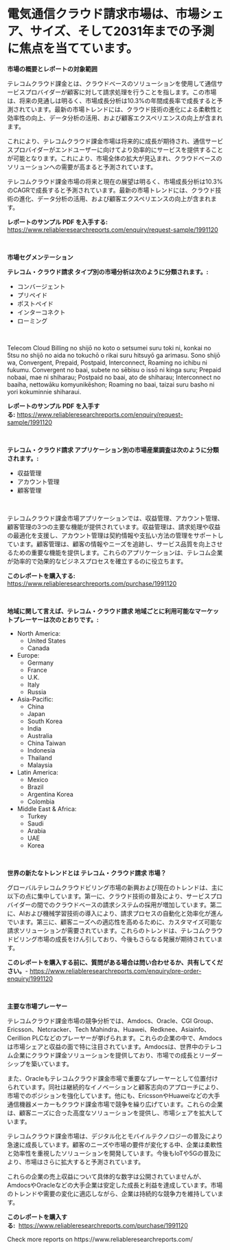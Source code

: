 <p><h1>電気通信クラウド請求市場は、市場シェア、サイズ、そして2031年までの予測に焦点を当てています。</h1></p><p><strong>市場の概要とレポートの対象範囲</strong></p>
<p><p>テレコムクラウド課金とは、クラウドベースのソリューションを使用して通信サービスプロバイダーが顧客に対して請求処理を行うことを指します。この市場は、将来の見通しは明るく、市場成長分析は10.3%の年間成長率で成長すると予測されています。最新の市場トレンドには、クラウド技術の進化による柔軟性と効率性の向上、データ分析の活用、および顧客エクスペリエンスの向上が含まれます。</p><p>これにより、テレコムクラウド課金市場は将来的に成長が期待され、通信サービスプロバイダーがエンドユーザーに向けてより効率的にサービスを提供することが可能となります。これにより、市場全体の拡大が見込まれ、クラウドベースのソリューションへの需要が高まると予測されています。</p><p>テレコムクラウド課金市場の将来と現在の展望は明るく、市場成長分析は10.3%のCAGRで成長すると予測されています。最新の市場トレンドには、クラウド技術の進化、データ分析の活用、および顧客エクスペリエンスの向上が含まれます。</p></p>
<p><strong>レポートのサンプル PDF を入手する:</strong> <a href="https://www.reliableresearchreports.com/enquiry/request-sample/1991120">https://www.reliableresearchreports.com/enquiry/request-sample/1991120</a></p>
<p>&nbsp;</p>
<p><strong>市場セグメンテーション</strong></p>
<p><strong>テレコム・クラウド請求 タイプ別の市場分析は次のように分類されます。:</strong></p>
<p><ul><li>コンバージェント</li><li>プリペイド</li><li>ポストペイド</li><li>インターコネクト</li><li>ローミング</li></ul></p>
<p>&nbsp;</p>
<p><p>Telecom Cloud Billing no shijō no koto o setsumei suru toki ni, konkai no 5tsu no shijō no aida no tokuchō o rikai suru hitsuyō ga arimasu. Sono shijō wa, Convergent, Prepaid, Postpaid, Interconnect, Roaming no ichibu ni fukumu. Convergent no baai, subete no sēbisu o issō ni kinga suru; Prepaid nobaai, mae ni shiharau; Postpaid no baai, ato de shiharau; Interconnect no baaiha, nettowāku komyunikēshon; Roaming no baai, taizai suru basho ni yori kokuminnie shiharaui.</p></p>
<p><strong>レポートのサンプル PDF を入手する:</strong>&nbsp;<a href="https://www.reliableresearchreports.com/enquiry/request-sample/1991120">https://www.reliableresearchreports.com/enquiry/request-sample/1991120</a></p>
<p>&nbsp;</p>
<p><strong> テレコム・クラウド請求 アプリケーション別の市場産業調査は次のように分類されます。:</strong></p>
<p><ul><li>収益管理</li><li>アカウント管理</li><li>顧客管理</li></ul></p>
<p>&nbsp;</p>
<p><p>テレコムクラウド課金市場アプリケーションでは、収益管理、アカウント管理、顧客管理の3つの主要な機能が提供されています。収益管理は、請求処理や収益の最適化を支援し、アカウント管理は契約情報や支払い方法の管理をサポートしています。顧客管理は、顧客の情報やニーズを追跡し、サービス品質を向上させるための重要な機能を提供します。これらのアプリケーションは、テレコム企業が効率的で効果的なビジネスプロセスを確立するのに役立ちます。</p></p>
<p><strong>このレポートを購入する:</strong>&nbsp; <a href="https://www.reliableresearchreports.com/purchase/1991120">https://www.reliableresearchreports.com/purchase/1991120</a></p>
<p>&nbsp;</p>
<p><strong>地域に関して言えば、テレコム・クラウド請求 地域ごとに利用可能なマーケットプレーヤーは次のとおりです。:</strong></p>
<p><ul>
    <li>
        North America:
        <ul>
            <li>United States</li>
            <li>Canada</li>
        </ul>
    </li>
    <li>
        Europe:
        <ul>
            <li>Germany</li>
            <li>France</li>
            <li>U.K.</li>
            <li>Italy</li>
            <li>Russia</li>
        </ul>
    </li>
    <li>
        Asia-Pacific:
        <ul>
            <li>China</li>
            <li>Japan</li>
            <li>South Korea</li>
            <li>India</li>
            <li>Australia</li>
            <li>China Taiwan</li>
            <li>Indonesia</li>
            <li>Thailand</li>
            <li>Malaysia</li>
        </ul>
    </li>
    <li>
        Latin America:
        <ul>
            <li>Mexico</li>
            <li>Brazil</li>
            <li>Argentina Korea</li>
            <li>Colombia</li>
        </ul>
    </li>
    <li>
        Middle East & Africa:
        <ul>
            <li>Turkey</li>
            <li>Saudi</li>
            <li>Arabia</li>
            <li>UAE</li>
            <li>Korea</li>
        </ul>
    </li>
    </ul></p>
<p>&nbsp;</p>
<p><strong>世界の新たなトレンドとは テレコム・クラウド請求 市場？</strong></p>
<p><p>グローバルテレコムクラウドビリング市場の新興および現在のトレンドは、主に以下の点に集中しています。第一に、クラウド技術の普及により、サービスプロバイダーの間でのクラウドベースの請求システムの採用が増加しています。第二に、AIおよび機械学習技術の導入により、請求プロセスの自動化と効率化が進んでいます。第三に、顧客ニーズへの適応性を高めるために、カスタマイズ可能な請求ソリューションが需要されています。これらのトレンドは、テレコムクラウドビリング市場の成長をけん引しており、今後もさらなる発展が期待されています。</p></p>
<p><strong>このレポートを購入する前に、質問がある場合は問い合わせるか、共有してください。</strong>- <a href="https://www.reliableresearchreports.com/enquiry/pre-order-enquiry/1991120">https://www.reliableresearchreports.com/enquiry/pre-order-enquiry/1991120</a></p>
<p>&nbsp;</p>
<p><strong>主要な市場プレーヤー</strong></p>
<p><p>テレコムクラウド課金市場の競争分析では、Amdocs、Oracle、CGI Group、Ericsson、Netcracker、Tech Mahindra、Huawei、Redknee、Asiainfo、Cerillion PLCなどのプレーヤーが挙げられます。これらの企業の中で、Amdocsは市場シェアと収益の面で特に注目されています。Amdocsは、世界中のテレコム企業にクラウド課金ソリューションを提供しており、市場での成長とリーダーシップを築いています。</p><p>また、Oracleもテレコムクラウド課金市場で重要なプレーヤーとして位置付けられています。同社は継続的なイノベーションと顧客志向のアプローチにより、市場でのポジションを強化しています。他にも、EricssonやHuaweiなどの大手通信機器メーカーもクラウド課金市場で競争を繰り広げています。これらの企業は、顧客ニーズに合った高度なソリューションを提供し、市場シェアを拡大しています。</p><p>テレコムクラウド課金市場は、デジタル化とモバイルテクノロジーの普及により急速に成長しています。顧客のニーズや市場の要件が変化する中、企業は柔軟性と効率性を重視したソリューションを開発しています。今後もIoTや5Gの普及により、市場はさらに拡大すると予測されています。</p><p>これらの企業の売上収益について具体的な数字は公開されていませんが、AmdocsやOracleなどの大手企業は安定した成長と利益を達成しています。市場のトレンドや需要の変化に適応しながら、企業は持続的な競争力を維持しています。</p></p>
<p><strong>このレポートを購入する:</strong>&nbsp;&nbsp;<a href="https://www.reliableresearchreports.com/purchase/1991120">https://www.reliableresearchreports.com/purchase/1991120</a></p>
<p>Check more reports on https://www.reliableresearchreports.com/</p>